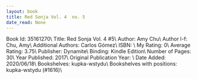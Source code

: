 ```yaml
---
layout: book
title: Red Sonja Vol. 4  no. 5
date_read: None
---
```


Book Id: 35161270\ 
Title: Red Sonja Vol. 4 #5\ 
Author: Amy Chu\ 
Author l-f: Chu, Amy\ 
Additional Authors: Carlos Gómez\ 
ISBN: \ 
My Rating: 0\ 
Average Rating: 3.75\ 
Publisher: Dynamite\ 
Binding: Kindle Edition\ 
Number of Pages: 30\ 
Year Published: 2017\ 
Original Publication Year: \ 
Date Added: 2020/06/18\ 
Bookshelves: kupka-wstydu\ 
Bookshelves with positions: kupka-wstydu (#1616)\ 

